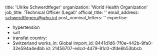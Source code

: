title: 'Ulrike Schwerdtfeger'
organization: 'World Health Organization'
job_title: 'Technical Officer (Legal)'
official_title: ''
email_address: schwerdtfegeru@who.int
post_nominal_letters: ''
expertise:
  - hypertension
  - salt
  - transfat
country:
  - Switzerland
works_in: Global
import_id: 8441d1d6-7f0e-442b-9fa0-32e594a4e4bb
id: 21456707-edcd-4d79-81c0-dfde6b53bbcb
